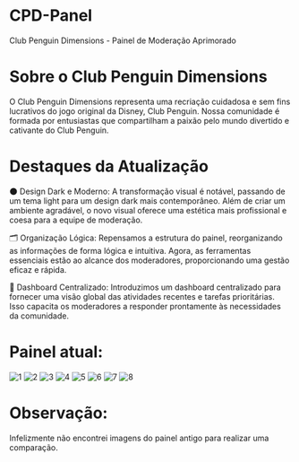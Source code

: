 # CPD-Panel
Club Penguin Dimensions - Painel de Moderação Aprimorado

# Sobre o Club Penguin Dimensions
O Club Penguin Dimensions representa uma recriação cuidadosa e sem fins lucrativos do jogo original da Disney, Club Penguin. Nossa comunidade é formada por entusiastas que compartilham a paixão pelo mundo divertido e cativante do Club Penguin.

# Destaques da Atualização
🌑 Design Dark e Moderno:
A transformação visual é notável, passando de um tema light para um design dark mais contemporâneo. Além de criar um ambiente agradável, o novo visual oferece uma estética mais profissional e coesa para a equipe de moderação.

🗂️ Organização Lógica:
Repensamos a estrutura do painel, reorganizando as informações de forma lógica e intuitiva. Agora, as ferramentas essenciais estão ao alcance dos moderadores, proporcionando uma gestão eficaz e rápida.

🎯 Dashboard Centralizado:
Introduzimos um dashboard centralizado para fornecer uma visão global das atividades recentes e tarefas prioritárias. Isso capacita os moderadores a responder prontamente às necessidades da comunidade.


# Painel atual:

![1](https://github.com/RaphaelMBarboza/CPD-Panel/assets/88913237/96bc974b-7d3a-458d-84cd-575b40fe57e8)
![2](https://github.com/RaphaelMBarboza/CPD-Panel/assets/88913237/c202f1bd-5849-41ef-8bd2-1060b4274d2e)
![3](https://github.com/RaphaelMBarboza/CPD-Panel/assets/88913237/dd6c1976-8e3f-4cb4-a45e-c437366a56cd)
![4](https://github.com/RaphaelMBarboza/CPD-Panel/assets/88913237/781eff02-fba9-47d7-b957-8a3f7938b370)
![5](https://github.com/RaphaelMBarboza/CPD-Panel/assets/88913237/5d426883-4908-4aee-83b0-d8ca0e1220e1)
![6](https://github.com/RaphaelMBarboza/CPD-Panel/assets/88913237/4ce53142-8b13-4d12-b694-265d3ed44ead)
![7](https://github.com/RaphaelMBarboza/CPD-Panel/assets/88913237/2e63f510-0820-4934-bfcb-e39009d15e95)
![8](https://github.com/RaphaelMBarboza/CPD-Panel/assets/88913237/7ff3bd57-c920-47ea-ad85-1420e3f6d4b1)

# Observação:
Infelizmente não encontrei imagens do painel antigo para realizar uma comparação.
